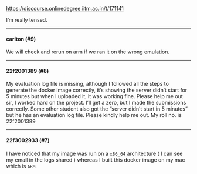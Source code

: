 https://discourse.onlinedegree.iitm.ac.in/t/171141

I’m really tensed.</p><hr>

<h4>carlton (#9)</h4>
<p>We will check and rerun on arm if we ran it on the wrong emulation.</p><hr>

<h4>22f2001389 (#8)</h4>
<p>My evaluation log file is missing, although I followed all the steps to generate the docker image correctly, it’s showing the server didn’t start for 5 minutes but when I uploaded it, it was working fine. Please help me out sir, I worked hard on the project. I’ll get a zero, but I made the submissions correctly. Some other student also got the “server didn’t start in 5 minutes” but he has an evaluation log file. Please kindly help me out. My roll no. is 22f2001389</p><hr>

<h4>22f3002933 (#7)</h4>
<p>I have noticed that my image was run on a <code>x86_64</code> architecture ( I can see my email in the logs shared ) whereas I built this docker image on my mac which is <code>ARM</code>.